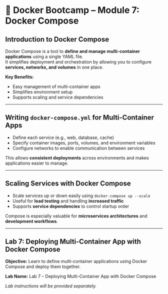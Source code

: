 # 🐳 Docker Bootcamp – Module 7: Docker Compose

## Introduction to Docker Compose
Docker Compose is a tool to **define and manage multi-container applications** using a single YAML file.  
It simplifies deployment and orchestration by allowing you to configure **services, networks, and volumes** in one place.

**Key Benefits:**
- Easy management of multi-container apps  
- Simplifies environment setup  
- Supports scaling and service dependencies  

---

## Writing `docker-compose.yml` for Multi-Container Apps
- Define each service (e.g., web, database, cache)  
- Specify container images, ports, volumes, and environment variables  
- Configure networks to enable communication between services  

This allows **consistent deployments** across environments and makes applications easier to manage.

---

## Scaling Services with Docker Compose
- Scale services up or down easily using `docker-compose up --scale`  
- Useful for **load testing** and handling **increased traffic**  
- Supports **service dependencies** to control startup order  

Compose is especially valuable for **microservices architectures** and **development workflows**.

---

## Lab 7: Deploying Multi-Container App with Docker Compose
**Objective:** Learn to define multi-container applications using Docker Compose and deploy them together.

**Lab Name:** Lab 7 – Deploying Multi-Container App with Docker Compose  

*Lab instructions will be provided separately.*
